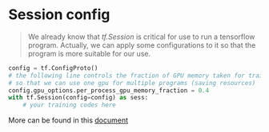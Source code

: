 # Session config

> We already know that _tf.Session_ is critical for use to run a tensorflow program. Actually, we can apply some configurations to it so that the program is more suitable for our use.

```python
config = tf.ConfigProto()
# the following line controls the fraction of GPU memory taken for training
# so that we can use one gpu for multiple programs (saving resources)
config.gpu_options.per_process_gpu_memory_fraction = 0.4
with tf.Session(config=config) as sess:
    # your training codes here
```

More can be found in this [document](https://www.tensorflow.org/guide/using_gpu)